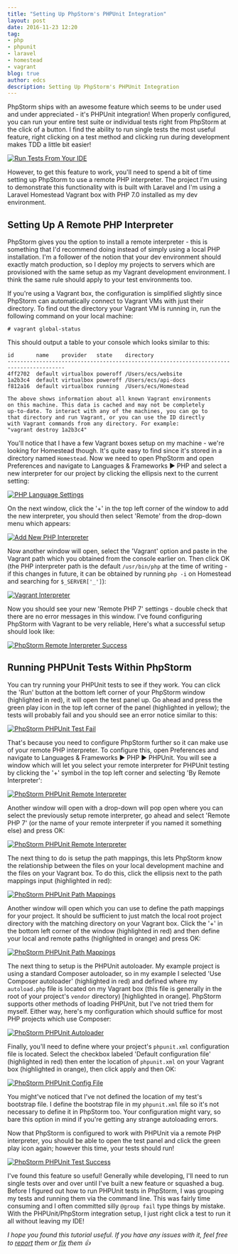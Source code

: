 ```yaml
---
title: "Setting Up PhpStorm's PHPUnit Integration"
layout: post
date: 2016-11-23 12:20
tag:
- php
- phpunit
- laravel
- homestead
- vagrant
blog: true
author: edcs
description: Setting Up PhpStorm's PHPUnit Integration
---
```


PhpStorm ships with an awesome feature which seems to be under used and under appreciated - it's PHPUnit integration!
When properly configured, you can run your entire test suite or individual tests right from PhpStorm at the click of a
button. I find the ability to run single tests the most useful feature, right clicking on a test method and clicking
run during development makes TDD a little bit easier!

[![Run Tests From Your IDE](/assets/img/setting-up-phpstorms-phpunit-integration/phpstorm-phpunit-run-test.png)](/assets/img/setting-up-phpstorms-phpunit-integration/phpstorm-phpunit-run-test.png)

However, to get this feature to work, you'll need to spend a bit of time setting up PhpStorm to use a remote PHP 
interpreter. The project I'm using to demonstrate this functionality with is built with Laravel and I'm using a Laravel 
Homestead Vagrant box with PHP 7.0 installed as my dev environment.

## Setting Up A Remote PHP Interpreter

PhpStorm gives you the option to install a remote interpreter - this is something that I'd recommend doing instead of 
simply using a local PHP installation. I'm a follower of the notion that your dev environment should exactly match 
production, so I deploy my projects to servers which are provisioned with the same setup as my Vagrant development 
environment. I think the same rule should apply to your test environments too.

If you're using a Vagrant box, the configuration is simplified slightly since PhpStorm can automatically connect to 
Vagrant VMs with just their directory. To find out the directory your Vagrant VM is running in, run the following
command on your local machine:

```
# vagrant global-status
```

This should output a table to your console which looks similar to this:

```
id       name    provider   state    directory
----------------------------------------------------------------------------------------
4ff2702  default virtualbox poweroff /Users/ecs/website
1a2b3c4  default virtualbox poweroff /Users/ecs/api-docs
f812a16  default virtualbox running  /Users/ecs/Homestead

The above shows information about all known Vagrant environments
on this machine. This data is cached and may not be completely
up-to-date. To interact with any of the machines, you can go to
that directory and run Vagrant, or you can use the ID directly
with Vagrant commands from any directory. For example:
"vagrant destroy 1a2b3c4"
```

You'll notice that I have a few Vagrant boxes setup on my machine - we're looking for Homestead though. It's quite
easy to find since it's stored in a directory named `Homestead`. Now we need to open PhpStorm and open Preferences and 
navigate to Languages & Frameworks ▶ PHP and select a new interpreter for our project by clicking the 
ellipsis next to the current setting:

[![PHP Language Settings](/assets/img/setting-up-phpstorms-phpunit-integration/phpstorm-php-language-settings.png)](/assets/img/setting-up-phpstorms-phpunit-integration/phpstorm-php-language-settings.png)

On the next window, click the '+' in the top left corner of the window to add the new interpreter, you should then 
select 'Remote' from the drop-down menu which appears:

[![Add New PHP Interpreter](/assets/img/setting-up-phpstorms-phpunit-integration/phpstorm-new-interpreter.png)](/assets/img/setting-up-phpstorms-phpunit-integration/phpstorm-new-interpreter.png)

Now another window will open, select the 'Vagrant' option and paste in the Vagrant path which you obtained from the 
console earlier on. Then click OK (the PHP interpreter path is the default `/usr/bin/php` at the time of writing - if 
this changes in future, it can be obtained by running `php -i` on Homestead and searching for `$_SERVER['_']`):

[![Vagrant Interpreter](/assets/img/setting-up-phpstorms-phpunit-integration/phpstorm-vagrant-interpreter.png)](/assets/img/setting-up-phpstorms-phpunit-integration/phpstorm-vagrant-interpreter.png)

Now you should see your new 'Remote PHP 7' settings - double check that there are no error messages in this window. I've
found configuring PhpStorm with Vagrant to be very reliable, Here's what a successful setup should look like:

[![PhpStorm Remote Interpreter Success](/assets/img/setting-up-phpstorms-phpunit-integration/phpstorm-remote-success.png)](/assets/img/setting-up-phpstorms-phpunit-integration/phpstorm-remote-success.png)

## Running PHPUnit Tests Within PhpStorm

You can try running your PHPUnit tests to see if they work. You can click the 'Run' button at the bottom left corner of 
your PhpStorm window (highlighted in red), it will open the test panel up. Go ahead and press the green play icon in the 
top left corner of the panel (highlighted in yellow); the tests will probably fail and you should see an error notice 
similar to this:

[![PhpStorm PHPUnit Test Fail](/assets/img/setting-up-phpstorms-phpunit-integration/phpstorm-phpunit-run-fail.png)](/assets/img/setting-up-phpstorms-phpunit-integration/phpstorm-phpunit-run-fail.png)

That's because you need to configure PhpStorm further so it can make use of your remote PHP interpreter. To configure 
this, open Preferences and navigate to Languages & Frameworks ▶ PHP ▶ PHPUnit. You will see
a window which will let you select your remote interpreter for PHPUnit testing by clicking the '+' symbol in the top
left corner and selecting 'By Remote Interpreter':

[![PhpStorm PHPUnit Remote Interpreter](/assets/img/setting-up-phpstorms-phpunit-integration/phpstorm-phpunit-remote-interpreter.png)](/assets/img/setting-up-phpstorms-phpunit-integration/phpstorm-phpunit-remote-interpreter.png)

Another window will open with a drop-down will pop open where you can select the previously setup remote interpreter, go
ahead and select 'Remote PHP 7' (or the name of your remote interpreter if you named it something else) and press OK:

[![PhpStorm PHPUnit Remote Interpreter](/assets/img/setting-up-phpstorms-phpunit-integration/phpstorm-phpunit-select-remote.png)](/assets/img/setting-up-phpstorms-phpunit-integration/phpstorm-phpunit-select-remote.png)

The next thing to do is setup the path mappings, this lets PhpStorm know the relationship between the files on your
local development machine and the files on your Vagrant box. To do this, click the ellipsis next to the path mappings 
input (highlighted in red):

[![PhpStorm PHPUnit Path Mappings](/assets/img/setting-up-phpstorms-phpunit-integration/phpstorm-phpunit-path-mappings.png)](/assets/img/setting-up-phpstorms-phpunit-integration/phpstorm-phpunit-path-mappings.png)

Another window will open which you can use to define the path mappings for your project. It should be sufficient to just
match the local root project directory with the matching directory on your Vagrant box. Click the '+' in the bottom left
corner of the window (highlighted in red) and then define your local and remote paths (highlighted in orange) and press
OK:

[![PhpStorm PHPUnit Path Mappings](/assets/img/setting-up-phpstorms-phpunit-integration/phpstorm-phpunit-define-remotes.png)](/assets/img/setting-up-phpstorms-phpunit-integration/phpstorm-phpunit-define-remotes.png)

The next thing to setup is the PHPUnit autoloader. My example project is using a standard Composer autoloader, so in my 
example I selected 'Use Composer autoloader' (highlighted in red) and defined where my `autoload.php` file is located on 
my Vagrant box (this file is generally in the root of your project's `vendor` directory) [highlighted in orange]. 
PhpStorm supports other methods of loading PHPUnit, but I've not tried them for myself. Either way, here's my 
configuration which should suffice for most PHP projects which use Composer:

[![PhpStorm PHPUnit Autoloader](/assets/img/setting-up-phpstorms-phpunit-integration/phpstorm-phpunit-autoloader.png)](/assets/img/setting-up-phpstorms-phpunit-integration/phpstorm-phpunit-autoloader.png)

Finally, you'll need to define where your project's `phpunit.xml` configuration file is located. Select the checkbox
labeled 'Default configuration file' (highlighted in red) then enter the location of `phpunit.xml` on your Vagrant box 
(highlighted in orange), then click apply and then OK:

[![PhpStorm PHPUnit Config File](/assets/img/setting-up-phpstorms-phpunit-integration/phpstorm-phpunit-config.png)](/assets/img/setting-up-phpstorms-phpunit-integration/phpstorm-phpunit-config.png)

You might've noticed that I've not defined the location of my test's bootstrap file. I define the bootstrap file in my
`phpunit.xml` file so it's not necessary to define it in PhpStorm too. Your configuration might vary, so bare this
option in mind if you're getting any strange autoloading errors.

Now that PhpStorm is configured to work with PHPUnit via a remote PHP interpreter, you should be able to open the test 
panel and click the green play icon again; however this time, your tests should run!

[![PhpStorm PHPUnit Test Success](/assets/img/setting-up-phpstorms-phpunit-integration/phpstorm-phpunit-test-success.png)](/assets/img/setting-up-phpstorms-phpunit-integration/phpstorm-phpunit-test-success.png)

I've found this feature so useful! Generally while developing, I'll need to run single tests over and over until I've
built a new feature or squashed a bug. Before I figured out how to run PHPUnit tests in PhpStorm, I was grouping my
tests and running them via the command line. This was fairly time consuming and I often committed silly `@group fail`
type things by mistake. With the PHPUnit/PhpStorm integration setup, I just right click a test to run it all without 
leaving my IDE!

_I hope you found this tutorial useful. If you have any issues with it, feel free to 
[report](https://github.com/edcs/edcs.github.io/issues) them or [fix](https://github.com/edcs/edcs.github.io/pulls) 
them :+1:_

